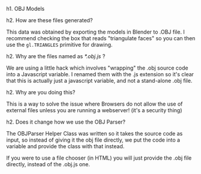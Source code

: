 h1. OBJ Models

h2. How are these files generated?

This data was obtained by exporting the models in Blender to .OBJ file.
I recommend checking the box that reads "triangulate faces" so you can then
use the `gl.TRIANGLES` primitive for drawing.

h2. Why are the files named as _*.obj.js_ ?

We are using a little hack which involves "wrapping" the .obj source code into
a Javascript variable. I renamed them with the .js extension so it's clear that
this is actually just a javascript variable, and not a stand-alone .obj file.

h2. Why are you doing this?

This is a way to solve the issue where Browsers do not allow the use of external
files unless you are running a webserver! (it's a security thing)

h2. Does it change how we use the OBJ Parser?

The OBJParser Helper Class was written so it takes the source code as input,
so instead of giving it the obj file directly, we put the code into a variable
and provide the class with that instead.

If you were to use a file chooser (in HTML) you will just provide the .obj file
directly, instead of the .obj.js one.

